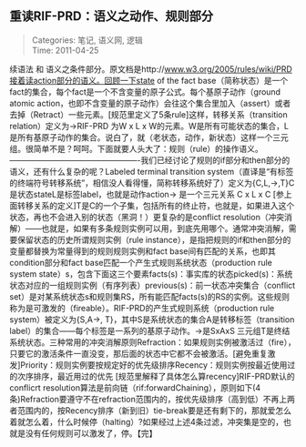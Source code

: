 重读RIF-PRD：语义之动作、规则部分
---
    
> Categories: 笔记, 语义网, 逻辑  
> Time: 2011-04-25
    
续语法 和 语义之条件部分。原文档是http://www.w3.org/2005/rules/wiki/PRD接着读action部分的语义。回顾一下state of the fact base（简称状态）是一个fact的集合，每个fact是一个不含变量的原子公式。每个基原子动作（ground atomic action，也即不含变量的原子动作）会往这个集合里加入（assert）或者去掉（Retract）一些元素。[规范里定义了5条rule]这样，转移关系（transition relation）定义为->RIF-PRD 为W x L x W的元素。W是所有可能状态的集合，L是所有基原子动作的集合。说白了，就（老状态，动作，新状态）这样一个三元组。很简单不是？呵呵。下面就要人头大了：规则（rule）的操作语义。————————————————-我们已经讨论了规则的if部分和then部分的语义，还有什么复杂的呢？Labeled terminal transition system（直译是“有标签的终端符号转移系统”，相信没人看得懂，简称转移系统好了）定义为{C,L,->,T}C是状态stateL是标签label，也就是动作action-> 是一个三元关系 C x L x C [参上面转移关系的定义]T是C的一个子集，包括所有的终止符，也就是，如果进入这个状态，再也不会进入别的状态（黑洞！）更复杂的是conflict resolution（冲突消解）——也就是，如果有多条规则实例可以用，到底先用哪个。通常冲突消解，需要保留状态的历史所谓规则实例（rule instance），是指把规则的if和then部分的变量都替换为常量得到的规则规则实例和fact base间有匹配的关系，也即其condition部分和fact base匹配一个产生式规则系统状态（production rule system state）s，包含下面这三个要素facts(s)：事实库的状态picked(s)：系统状态对应的一组规则实例（有序列表）previous(s)：前一状态冲突集合（conflict set）是对某系统状态s和规则集RS，所有能匹配facts(s)的RS的实例。这些规则称为是可激发的（fireable）。RIF-PRD的产生式规则系统（production rule system）被定义为{S,A->, T}，其中S是系统状态的集合A是转移标签（transition label）的集合——每个标签是一系列的基原子动作。->是SxAxS 三元组T是终结系统状态。三种常用的冲突消解原则Refraction：如果规则实例被激活过（fire），只要它的激活条件一直没变，那后面的状态中它都不会被激活。[避免重复激发]Priority：规则实例要按规定好的优先级排序Recency：规则实例按最近使用过的次序排序，最近用过的优先 [规范里解释了具体怎么算recency]RIF-PRD默认的conflicrt resolution算法是前向链（rif:forwardChaining），原则如下(4条)Refraction要遵守不在refraction范围内的，按优先级排序（高到低）不再上两者范围内的，按Recency排序（新到旧）tie-break要是还有剩下的，那就爱怎么着就怎么着，什么时候停（halting）?如果经过上述4条过滤，冲突集是空的，也就是没有任何规则可以激发了，停。【完】     
    